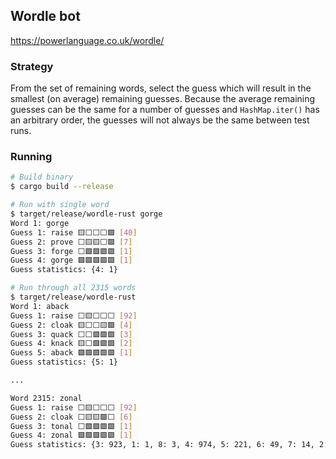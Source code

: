 ## Wordle bot
https://powerlanguage.co.uk/wordle/

### Strategy
From the set of remaining words, select the guess which will result in the smallest (on average) remaining guesses. Because the average remaining guesses can be the same for a number of guesses and `HashMap.iter()` has an arbitrary order, the guesses will not always be the same between test runs.

### Running
```bash
# Build binary
$ cargo build --release

# Run with single word
$ target/release/wordle-rust gorge
Word 1: gorge
Guess 1: raise 🟨⬜⬜⬜🟩 [40]
Guess 2: prove ⬜🟨🟨⬜🟩 [7]
Guess 3: forge ⬜🟩🟩🟩🟩 [1]
Guess 4: gorge 🟩🟩🟩🟩🟩 [1]
Guess statistics: {4: 1}

# Run through all 2315 words
$ target/release/wordle-rust
Word 1: aback
Guess 1: raise ⬜🟨⬜⬜⬜ [92]
Guess 2: cloak 🟨⬜⬜🟨🟩 [4]
Guess 3: quack ⬜⬜🟩🟩🟩 [3]
Guess 4: knack 🟨⬜🟩🟩🟩 [2]
Guess 5: aback 🟩🟩🟩🟩🟩 [1]
Guess statistics: {5: 1}

...

Word 2315: zonal
Guess 1: raise ⬜🟨⬜⬜⬜ [92]
Guess 2: cloak ⬜🟨🟨🟩⬜ [6]
Guess 3: tonal ⬜🟩🟩🟩🟩 [1]
Guess 4: zonal 🟩🟩🟩🟩🟩 [1]
Guess statistics: {3: 923, 1: 1, 8: 3, 4: 974, 5: 221, 6: 49, 7: 14, 2: 130}
```
